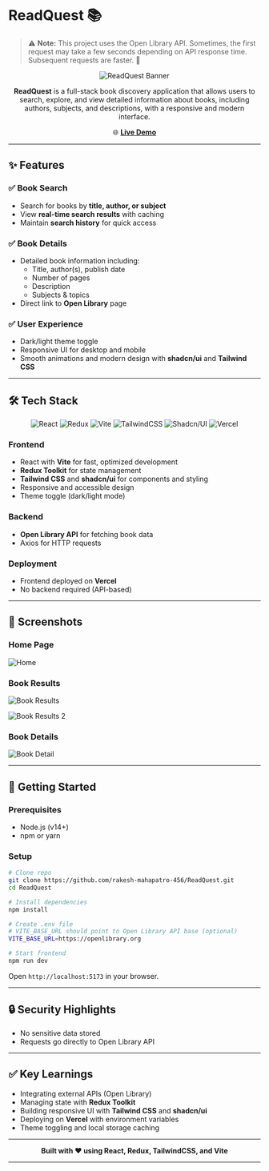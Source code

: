 # ReadQuest 📚

> ⚠️ **Note:** This project uses the Open Library API. Sometimes, the first request may take a few seconds depending on API response time. Subsequent requests are faster. 🚀

<div align="center">

![ReadQuest Banner](https://img.shields.io/badge/ReadQuest-Book-Finder-orange?style=for-the-badge)

**ReadQuest** is a full-stack book discovery application that allows users to search, explore, and view detailed information about books, including authors, subjects, and descriptions, with a responsive and modern interface.




🌐 **[Live Demo](https://read-quest.vercel.app/)**

</div>

---

## ✨ Features

### ✅ Book Search

* Search for books by **title, author, or subject**
* View **real-time search results** with caching
* Maintain **search history** for quick access

### ✅ Book Details

* Detailed book information including:
  * Title, author(s), publish date
  * Number of pages
  * Description
  * Subjects & topics
* Direct link to **Open Library** page

### ✅ User Experience

* Dark/light theme toggle
* Responsive UI for desktop and mobile
* Smooth animations and modern design with **shadcn/ui** and **Tailwind CSS**

---

## 🛠️ Tech Stack

<div align="center">

![React](https://img.shields.io/badge/React-61DAFB?style=for-the-badge&logo=react&logoColor=black)
![Redux](https://img.shields.io/badge/Redux-764ABC?style=for-the-badge&logo=redux&logoColor=white)
![Vite](https://img.shields.io/badge/Vite-646CFF?style=for-the-badge&logo=vite&logoColor=white)
![TailwindCSS](https://img.shields.io/badge/Tailwind-38B2AC?style=for-the-badge&logo=tailwind-css&logoColor=white)
![Shadcn/UI](https://img.shields.io/badge/Shadcn-UI-blue?style=for-the-badge)
![Vercel](https://img.shields.io/badge/Vercel-000000?style=for-the-badge&logo=vercel&logoColor=white)

</div>

### **Frontend**

* React with **Vite** for fast, optimized development
* **Redux Toolkit** for state management
* **Tailwind CSS** and **shadcn/ui** for components and styling
* Responsive and accessible design
* Theme toggle (dark/light mode)

### **Backend**

* **Open Library API** for fetching book data
* Axios for HTTP requests

### **Deployment**

* Frontend deployed on **Vercel**
* No backend required (API-based)

---

## 📸 Screenshots

### Home Page

![Home](https://res.cloudinary.com/dqz5xgr5v/image/upload/v1757772688/Screenshot_2025-09-13_at_19.38.14_vlubik.png)

### Book Results

![Book Results](https://res.cloudinary.com/dqz5xgr5v/image/upload/v1757772698/Screenshot_2025-09-13_at_19.38.31_pxvymt.png)

![Book Results 2](https://res.cloudinary.com/dqz5xgr5v/image/upload/v1757772690/Screenshot_2025-09-13_at_19.38.44_c7vfht.png)

### Book Details

![Book Detail](https://res.cloudinary.com/dqz5xgr5v/image/upload/v1757772690/Screenshot_2025-09-13_at_19.39.16_gmo0z2.png)

---

## 🚀 Getting Started

### **Prerequisites**

* Node.js (v14+)
* npm or yarn

### **Setup**

```bash
# Clone repo
git clone https://github.com/rakesh-mahapatro-456/ReadQuest.git
cd ReadQuest

# Install dependencies
npm install

# Create .env file
# VITE_BASE_URL should point to Open Library API base (optional)
VITE_BASE_URL=https://openlibrary.org

# Start frontend
npm run dev
````

Open `http://localhost:5173` in your browser.

---

## 🔒 Security Highlights

* No sensitive data stored
* Requests go directly to Open Library API

---

## ✅ Key Learnings

* Integrating external APIs (Open Library)
* Managing state with **Redux Toolkit**
* Building responsive UI with **Tailwind CSS** and **shadcn/ui**
* Deploying on **Vercel** with environment variables
* Theme toggling and local storage caching

---

<div align="center">

**Built with ❤️ using React, Redux, TailwindCSS, and Vite**

</div>

---

